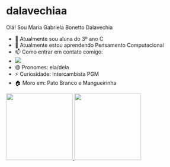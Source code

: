 # dalavechiaa
Olá! Sou Maria Gabriela Bonetto Dalavechia

- 🔭 Atualmente sou aluna do 3º ano C 
- 🌱 Atualmente estou aprendendo Pensamento Computacional
- 📫 Como entrar em contato comigo:
- <a href="https://instagram.com/_maria.a.gabriela_i" target="_blank"><img loading="lazy" src="https://img.shields.io/badge/-Instagram-%23E4405F?style=for-the-badge&logo=instagram&logoColor=white" target="_blank"></a>
- 😄 Pronomes: ela/dela
- ⚡ Curiosidade: Intercambista PGM
- 🏠 Moro em: Pato Branco e Mangueirinha

<div>
<a href="https://github.com/seu-usuário-aqui">
<img loading="lazy" height="180em" src="https://github-readme-stats.vercel.app/api/top-langs/?username=MaryGaby27&layout=compact&langs_count=7&theme=dracula"/>
<img loading="lazy" height="180em" src="https://github-readme-stats.vercel.app/api?username=MaryGaby27&show_icons=true&theme=dracula&include_all_commits=true&count_private=true"/>
</div>
